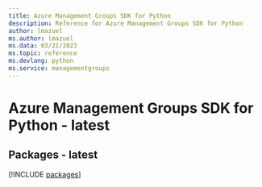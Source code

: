 ```yaml
---
title: Azure Management Groups SDK for Python
description: Reference for Azure Management Groups SDK for Python
author: lmazuel
ms.author: lmazuel
ms.data: 03/21/2023
ms.topic: reference
ms.devlang: python
ms.service: managementgroups
---
```

# Azure Management Groups SDK for Python - latest
## Packages - latest
[!INCLUDE [packages](management-groups-index.md)]